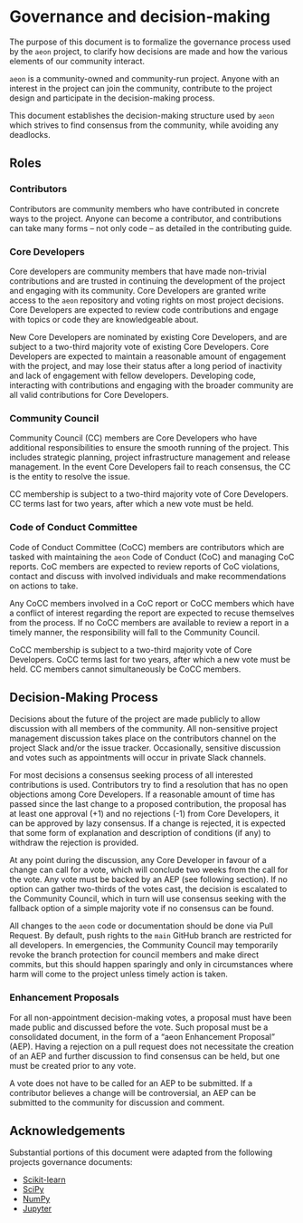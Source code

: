 # Governance and decision-making

The purpose of this document is to formalize the governance process used by the ``aeon`` project, to clarify how decisions are made and how the various elements of our community interact.

``aeon`` is a community-owned and community-run project. Anyone with an interest in the project can join the community, contribute to the project design and participate in the decision-making process.

This document establishes the decision-making structure used by ``aeon`` which strives to find consensus from the community, while avoiding any deadlocks.

## Roles

### Contributors

Contributors are community members who have contributed in concrete ways to the project. Anyone can become a contributor, and contributions can take many forms – not only code – as detailed in the contributing guide.

### Core Developers

Core developers are community members that have made non-trivial contributions and are trusted in continuing the development of the project and engaging with its community. Core Developers are granted write access to the ``aeon`` repository and voting rights on most project decisions. Core Developers are expected to review code contributions and engage with topics or code they are knowledgeable about.

New Core Developers are nominated by existing Core Developers, and are subject to a two-third majority vote of existing Core Developers. Core Developers are expected to maintain a reasonable amount of engagement with the project, and may lose their status after a long period of inactivity and lack of engagement with fellow developers. Developing code, interacting with contributions and engaging with the broader community are all valid contributions for Core Developers.

### Community Council

Community Council (CC) members are Core Developers who have additional responsibilities to ensure the smooth running of the project. This includes strategic planning, project infrastructure management and release management. In the event Core Developers fail to reach consensus, the CC is the entity to resolve the issue.

CC membership is subject to a two-third majority vote of Core Developers. CC terms last for two years, after which a new vote must be held.

### Code of Conduct Committee

Code of Conduct Committee (CoCC) members are contributors which are tasked with maintaining the ``aeon`` Code of Conduct (CoC) and managing CoC reports. CoC members are expected to review reports of CoC violations, contact and discuss with involved individuals and make recommendations on actions to take.

Any CoCC members involved in a CoC report or CoCC members which have a conflict of interest regarding the report are expected to recuse themselves from the process. If no CoCC members are available to review a report in a timely manner, the responsibility will fall to the Community Council.

CoCC membership is subject to a two-third majority vote of Core Developers. CoCC terms last for two years, after which a new vote must be held. CC members cannot simultaneously be CoCC members.

## Decision-Making Process

Decisions about the future of the project are made publicly to allow discussion with all members of the community. All non-sensitive project management discussion takes place on the contributors channel on the project Slack and/or the issue tracker. Occasionally, sensitive discussion and votes such as appointments will occur in private Slack channels.

For most decisions a consensus seeking process of all interested contributions is used. Contributors try to find a resolution that has no open objections among Core Developers. If a reasonable amount of time has passed since the last change to a proposed contribution, the proposal has at least one approval (+1) and no rejections (-1) from Core Developers, it can be approved by lazy consensus. If a change is rejected, it is expected that some form of explanation and description of conditions (if any) to withdraw the rejection is provided.

At any point during the discussion, any Core Developer in favour of a change can call for a vote, which will conclude two weeks from the call for the vote. Any vote must be backed by an AEP (see following section). If no option can gather two-thirds of the votes cast, the decision is escalated to the Community Council, which in turn will use consensus seeking with the fallback option of a simple majority vote if no consensus can be found.

All changes to the ``aeon`` code or documentation should be done via Pull Request. By default, push rights to the ``main`` GitHub branch are restricted for all developers. In emergencies, the Community Council may temporarily revoke the branch protection for council members and make direct commits, but this should happen sparingly and only in circumstances where harm will come to the project unless timely action is taken.

### Enhancement Proposals

For all non-appointment decision-making votes, a proposal must have been made public and discussed before the vote. Such proposal must be a consolidated document, in the form of a “aeon Enhancement Proposal” (AEP). Having a rejection on a pull request does not necessitate the creation of an AEP and further discussion to find consensus can be held, but one must be created prior to any vote.

A vote does not have to be called for an AEP to be submitted. If a contributor believes a change will be controversial, an AEP can be submitted to the community for discussion and comment.

## Acknowledgements

Substantial portions of this document were adapted from the following projects governance documents:

- [Scikit-learn](https://scikit-learn.org/stable/governance.html)
- [SciPy](https://docs.scipy.org/doc/scipy/dev/governance.html)
- [NumPy](https://numpy.org/doc/stable/dev/governance/governance.html#governance)
- [Jupyter](https://jupyter.org/governance/overview.html)
